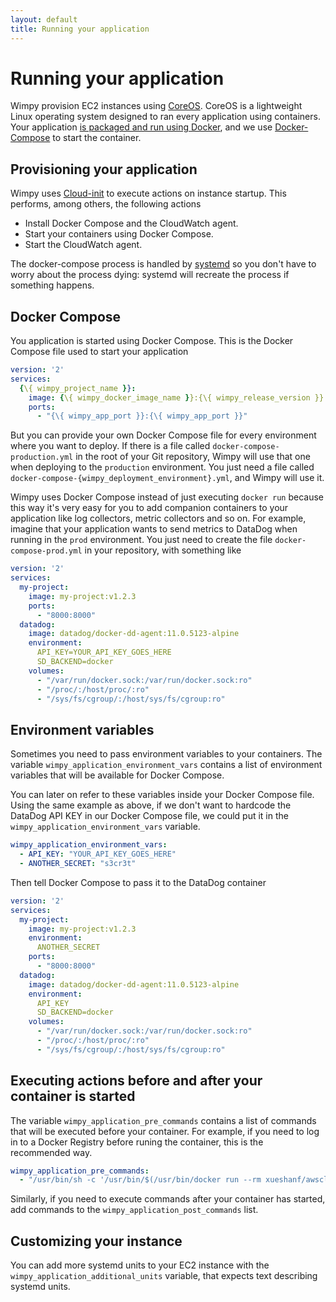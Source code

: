```yaml
---
layout: default
title: Running your application
---
```


# Running your application
Wimpy provision EC2 instances using [CoreOS](https://coreos.com/). CoreOS is a lightweight Linux operating system designed to ran every application using containers.
Your application [is packaged and run using Docker](https://github.com/wimpy/wimpy.build), and we use [Docker-Compose](https://docs.docker.com/compose/) to start the container.

## Provisioning your application
Wimpy uses [Cloud-init](https://cloudinit.readthedocs.io/en/latest/) to execute actions on instance startup.
This performs, among others, the following actions
- Install Docker Compose and the CloudWatch agent.
- Start your containers using Docker Compose.
- Start the CloudWatch agent.

The docker-compose process is handled by [systemd](https://www.freedesktop.org/wiki/Software/systemd/) so you don't have to worry about the process dying: systemd will recreate the process if something happens.

## Docker Compose
You application is started using Docker Compose.
This is the Docker Compose file used to start your application

```yaml
version: '2'
services:
  {\{ wimpy_project_name }}:
    image: {\{ wimpy_docker_image_name }}:{\{ wimpy_release_version }}
    ports:
      - "{\{ wimpy_app_port }}:{\{ wimpy_app_port }}"

```

But you can provide your own Docker Compose file for every environment where you want to deploy.
If there is a file called `docker-compose-production.yml` in the root of your Git repository, Wimpy will use that one when deploying to the `production` environment.
You just need a file called `docker-compose-{wimpy_deployment_environment}.yml`, and Wimpy will use it.

Wimpy uses Docker Compose instead of just executing `docker run` because this way it's very easy for you to add companion containers to your application like log collectors, metric collectors and so on.
For example, imagine that your application wants to send metrics to DataDog when running in the `prod` environment.
You just need to create the file `docker-compose-prod.yml` in your repository, with something like

```yaml
version: '2'
services:
  my-project:
    image: my-project:v1.2.3
    ports:
      - "8000:8000"
  datadog:
    image: datadog/docker-dd-agent:11.0.5123-alpine
    environment:
      API_KEY=YOUR_API_KEY_GOES_HERE
      SD_BACKEND=docker
    volumes:
      - "/var/run/docker.sock:/var/run/docker.sock:ro"
      - "/proc/:/host/proc/:ro"
      - "/sys/fs/cgroup/:/host/sys/fs/cgroup:ro"
```

## Environment variables
Sometimes you need to pass environment variables to your containers.
The variable `wimpy_application_environment_vars` contains a list of environment variables that will be available for Docker Compose.

You can later on refer to these variables inside your Docker Compose file.
Using the same example as above, if we don't want to hardcode the DataDog API KEY in our Docker Compose file, we could put it in the `wimpy_application_environment_vars` variable.

```yaml
wimpy_application_environment_vars:
  - API_KEY: "YOUR_API_KEY_GOES_HERE"
  - ANOTHER_SECRET: "s3cr3t"
```

Then tell Docker Compose to pass it to the DataDog container


```yaml
version: '2'
services:
  my-project:
    image: my-project:v1.2.3
    environment:
      ANOTHER_SECRET
    ports:
      - "8000:8000"
  datadog:
    image: datadog/docker-dd-agent:11.0.5123-alpine
    environment:
      API_KEY
      SD_BACKEND=docker
    volumes:
      - "/var/run/docker.sock:/var/run/docker.sock:ro"
      - "/proc/:/host/proc/:ro"
      - "/sys/fs/cgroup/:/host/sys/fs/cgroup:ro"
```

## Executing actions before and after your container is started
The variable `wimpy_application_pre_commands` contains a list of commands that will be executed before your container.
For example, if you need to log in to a Docker Registry before runing the container, this is the recommended way.

```yaml
wimpy_application_pre_commands:
  - "/usr/bin/sh -c '/usr/bin/$(/usr/bin/docker run --rm xueshanf/awscli aws ecr get-login --region eu-west-1 --registry-ids=1234567890)'"
```

Similarly, if you need to execute commands after your container has started, add commands to the `wimpy_application_post_commands` list.

## Customizing your instance
You can add more systemd units to your EC2 instance with the `wimpy_application_additional_units` variable, that expects text describing systemd units.

